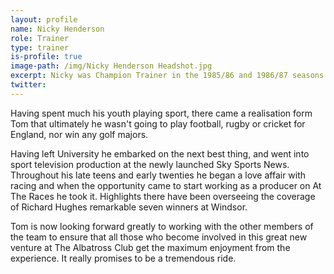 ```yaml
---
layout: profile
name: Nicky Henderson
role: Trainer
type: trainer
is-profile: true
image-path: /img/Nicky Henderson Headshot.jpg
excerpt: Nicky was Champion Trainer in the 1985/86 and 1986/87 seasons. Then again more recently in the 2012-2013 season. His record at the Cheltenham Festival is particularly good and no currently active trainer has won more races at the Festival than Henderson having a total of 51 Cheltenham Festival winners to date.
twitter:
---
```


Having spent much his youth playing sport, there came a realisation form Tom that ultimately he wasn't going to play football, rugby or cricket for England, nor win any golf majors. 

Having left University he embarked on the next best thing, and went into sport television production at the newly launched Sky Sports News. Throughout his late teens and early twenties he began a love affair with racing and when the opportunity came to start working as a producer on At The Races he took it. Highlights there have been overseeing the coverage of Richard Hughes remarkable seven winners at Windsor. 

Tom is now looking forward greatly to working with the other members of the team to ensure that all those who become involved in this great new venture at The Albatross Club get the maximum enjoyment from the experience. It really promises to be a tremendous ride. 